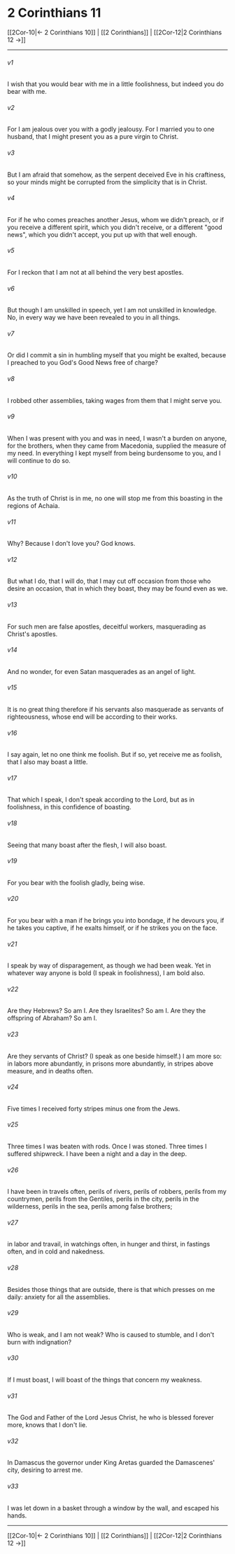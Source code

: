 # 2 Corinthians 11

[[2Cor-10|← 2 Corinthians 10]] | [[2 Corinthians]] | [[2Cor-12|2 Corinthians 12 →]]
***



###### v1 
I wish that you would bear with me in a little foolishness, but indeed you do bear with me. 

###### v2 
For I am jealous over you with a godly jealousy. For I married you to one husband, that I might present you as a pure virgin to Christ. 

###### v3 
But I am afraid that somehow, as the serpent deceived Eve in his craftiness, so your minds might be corrupted from the simplicity that is in Christ. 

###### v4 
For if he who comes preaches another Jesus, whom we didn't preach, or if you receive a different spirit, which you didn't receive, or a different "good news", which you didn't accept, you put up with that well enough. 

###### v5 
For I reckon that I am not at all behind the very best apostles. 

###### v6 
But though I am unskilled in speech, yet I am not unskilled in knowledge. No, in every way we have been revealed to you in all things. 

###### v7 
Or did I commit a sin in humbling myself that you might be exalted, because I preached to you God's Good News free of charge? 

###### v8 
I robbed other assemblies, taking wages from them that I might serve you. 

###### v9 
When I was present with you and was in need, I wasn't a burden on anyone, for the brothers, when they came from Macedonia, supplied the measure of my need. In everything I kept myself from being burdensome to you, and I will continue to do so. 

###### v10 
As the truth of Christ is in me, no one will stop me from this boasting in the regions of Achaia. 

###### v11 
Why? Because I don't love you? God knows. 

###### v12 
But what I do, that I will do, that I may cut off occasion from those who desire an occasion, that in which they boast, they may be found even as we. 

###### v13 
For such men are false apostles, deceitful workers, masquerading as Christ's apostles. 

###### v14 
And no wonder, for even Satan masquerades as an angel of light. 

###### v15 
It is no great thing therefore if his servants also masquerade as servants of righteousness, whose end will be according to their works. 

###### v16 
I say again, let no one think me foolish. But if so, yet receive me as foolish, that I also may boast a little. 

###### v17 
That which I speak, I don't speak according to the Lord, but as in foolishness, in this confidence of boasting. 

###### v18 
Seeing that many boast after the flesh, I will also boast. 

###### v19 
For you bear with the foolish gladly, being wise. 

###### v20 
For you bear with a man if he brings you into bondage, if he devours you, if he takes you captive, if he exalts himself, or if he strikes you on the face. 

###### v21 
I speak by way of disparagement, as though we had been weak. Yet in whatever way anyone is bold (I speak in foolishness), I am bold also. 

###### v22 
Are they Hebrews? So am I. Are they Israelites? So am I. Are they the offspring of Abraham? So am I. 

###### v23 
Are they servants of Christ? (I speak as one beside himself.) I am more so: in labors more abundantly, in prisons more abundantly, in stripes above measure, and in deaths often. 

###### v24 
Five times I received forty stripes minus one from the Jews. 

###### v25 
Three times I was beaten with rods. Once I was stoned. Three times I suffered shipwreck. I have been a night and a day in the deep. 

###### v26 
I have been in travels often, perils of rivers, perils of robbers, perils from my countrymen, perils from the Gentiles, perils in the city, perils in the wilderness, perils in the sea, perils among false brothers; 

###### v27 
in labor and travail, in watchings often, in hunger and thirst, in fastings often, and in cold and nakedness. 

###### v28 
Besides those things that are outside, there is that which presses on me daily: anxiety for all the assemblies. 

###### v29 
Who is weak, and I am not weak? Who is caused to stumble, and I don't burn with indignation? 

###### v30 
If I must boast, I will boast of the things that concern my weakness. 

###### v31 
The God and Father of the Lord Jesus Christ, he who is blessed forever more, knows that I don't lie. 

###### v32 
In Damascus the governor under King Aretas guarded the Damascenes' city, desiring to arrest me. 

###### v33 
I was let down in a basket through a window by the wall, and escaped his hands.

***
[[2Cor-10|← 2 Corinthians 10]] | [[2 Corinthians]] | [[2Cor-12|2 Corinthians 12 →]]
